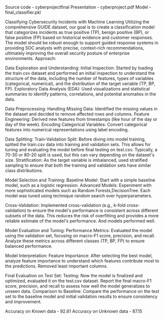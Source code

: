 Source code - cyberprojectfinal
Presentation - cyberproject.pdf
Model - final_classifier.pkl

 Classifying Cybersecurity Incidents with Machine Learning
Utilizing the comprehensive GUIDE dataset, our goal is to create a classification model that categorizes incidents as true positive (TP), benign positive (BP), or false positive (FP) based on historical evidence and customer responses. The model should be robust enough to support guided response systems in providing SOC analysts with precise, context-rich recommendations, ultimately improving the overall security posture of enterprise environments.
Approach:

Data Exploration and Understanding:
Initial Inspection: Started by loading the train.csv dataset and performed an initial inspection to understand the structure of the data, including the number of features, types of variables (categorical, numerical), and the distribution of the target variable (TP, BP, FP).
Exploratory Data Analysis (EDA): Used visualizations and statistical summaries to identify patterns, correlations, and potential anomalies in the data. 

Data Preprocessing:
Handling Missing Data: Identified the missing values in the dataset and decided to remove affected rows and columns.
Feature Engineering: Derived new features from timestamps (like hour of the day or day of the week).
Encoding Categorical Variables: Convert categorical features into numerical representations using label encoding.

Data Splitting:
Train-Validation Split: Before diving into model training, splited the train.csv data into training and validation sets. This allows for tuning and evaluating the model before final testing on test.csv. Typically, a 70-30 or 80-20 split is used, but this can vary depending on the dataset's size.
Stratification: As the target variable is imbalanced, used stratified sampling to ensure that both the training and validation sets have similar class distributions.

Model Selection and Training:
Baseline Model: Start with a simple baseline model, such as a logistic regression.
Advanced Models: Experiment with more sophisticated models such as Random Forests,DecisionTree. Each model was tuned using technique random search over hyperparameters.

Cross-Validation: Implemented cross-validation (e.g., k-fold cross-validation) to ensure the model's performance is consistent across different subsets of the data. This reduces the risk of overfitting and provides a more reliable estimate of the model's performance. And models performed well.

Model Evaluation and Tuning:
Performance Metrics: Evaluated the model using the validation set, focusing on macro-F1 score, precision, and recall. Analyze these metrics across different classes (TP, BP, FP) to ensure balanced performance.

Model Interpretation:
Feature Importance: After selecting the best model, analyze feature importance to understand which features contribute most to the predictions.
Removed least important columns.

Final Evaluation on Test Set:
Testing: Now the model is finalized and optimized, evaluated it on the test.csv dataset. Report the final macro-F1 score, precision, and recall to assess how well the model generalizes to unseen data.
Comparison to Baseline: Compare the performance on the test set to the baseline model and initial validation results to ensure consistency and improvement.

Accuracy on Known data - 92.61
Accuracy on Unknown data - 87.15
